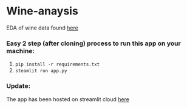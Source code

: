 # Wine-anaysis

EDA of wine data found [here](https://www.kaggle.com/samuelmcguire/wine-reviews-data)


### Easy 2 step (after cloning) process to run this app on your machine:
1. `pip install -r requirements.txt`
2. `steamlit run app.py`

### Update:
The app has been hosted on streamlit cloud [here](https://kushuu-wine-anaysis-app-cqz9wb.streamlitapp.com/)
